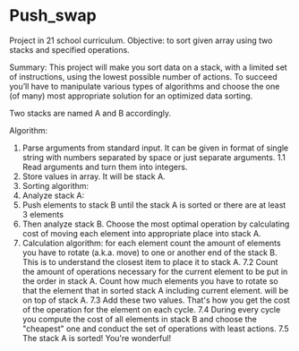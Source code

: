# Push_swap
Project in 21 school curriculum. Objective: to sort given array using two stacks and specified operations.

Summary:
This project will make you sort data on a stack, with a limited set of instructions, using
the lowest possible number of actions. To succeed you’ll have to manipulate various
types of algorithms and choose the one (of many) most appropriate solution for an
optimized data sorting.

Two stacks are named A and B accordingly.

Algorithm:
1. Parse arguments from standard input. It can be given in format of single string with numbers separated by space or just separate arguments.
  1.1 Read arguments and turn them into integers.
2. Store values in array. It will be stack A.
3. Sorting algorithm:
4. Analyze stack A:
5. Push elements to stack B until the stack A is sorted or there are at least 3 elements
6. Then analyze stack B. Choose the most optimal operation by calculating cost of moving each element into appropriate place into stack A.
7. Calculation algorithm: for each element
  count the amount of elements you have to rotate (a.k.a. move) to one or another end of the stack B. This is to understand the closest item to place it to stack A.
  7.2 Count the amount of operations necessary for the current element to be put in the order in stack A. Count how much elements you have to rotate so that the element that in sorted stack A including current element. will be on top of stack A.
  7.3 Add these two values. That's how you get the cost of the operation for the element on each cycle.
7.4 During every cycle you compute the cost of all elements in stack B and choose the "cheapest" one and conduct the set of operations with least actions.
7.5 The stack A is sorted! You're wonderful!
